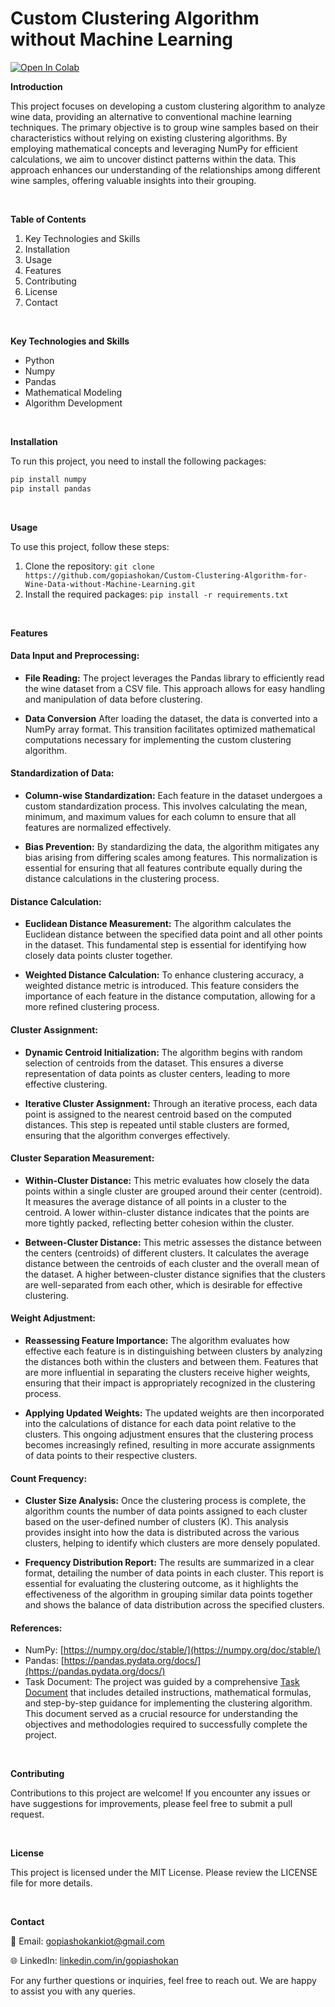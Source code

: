 # Custom Clustering Algorithm without Machine Learning

[![Open In Colab](https://colab.research.google.com/assets/colab-badge.svg)](https://colab.research.google.com/drive/1tFyEmCWP101maJa4ueL7iovtSl-PRSkE?usp=sharing)

**Introduction**

This project focuses on developing a custom clustering algorithm to analyze wine data, providing an alternative to conventional machine learning techniques. The primary objective is to group wine samples based on their characteristics without relying on existing clustering algorithms. By employing mathematical concepts and leveraging NumPy for efficient calculations, we aim to uncover distinct patterns within the data. This approach enhances our understanding of the relationships among different wine samples, offering valuable insights into their grouping.

<br />

**Table of Contents**

1. Key Technologies and Skills
2. Installation
3. Usage
4. Features
5. Contributing
6. License
7. Contact

<br />

**Key Technologies and Skills**
- Python
- Numpy
- Pandas
- Mathematical Modeling
- Algorithm Development

<br />

**Installation**

To run this project, you need to install the following packages:

```python
pip install numpy
pip install pandas
```

<br />

**Usage**

To use this project, follow these steps:

1. Clone the repository: ```git clone https://github.com/gopiashokan/Custom-Clustering-Algorithm-for-Wine-Data-without-Machine-Learning.git```
2. Install the required packages: ```pip install -r requirements.txt```

<br />

**Features**

#### Data Input and Preprocessing:
   - **File Reading:** The project leverages the Pandas library to efficiently read the wine dataset from a CSV file. This approach allows for easy handling and manipulation of data before clustering.

   - **Data Conversion** After loading the dataset, the data is converted into a NumPy array format. This transition facilitates optimized mathematical computations necessary for implementing the custom clustering algorithm.

#### Standardization of Data:
   - **Column-wise Standardization:** Each feature in the dataset undergoes a custom standardization process. This involves calculating the mean, minimum, and maximum values for each column to ensure that all features are normalized effectively.

   - **Bias Prevention:** By standardizing the data, the algorithm mitigates any bias arising from differing scales among features. This normalization is essential for ensuring that all features contribute equally during the distance calculations in the clustering process.

#### Distance Calculation:
   - **Euclidean Distance Measurement:** The algorithm calculates the Euclidean distance between the specified data point and all other points in the dataset. This fundamental step is essential for identifying how closely data points cluster together.

   - **Weighted Distance Calculation:** To enhance clustering accuracy, a weighted distance metric is introduced. This feature considers the importance of each feature in the distance computation, allowing for a more refined clustering process.

#### Cluster Assignment:
   - **Dynamic Centroid Initialization:** The algorithm begins with random selection of centroids from the dataset. This ensures a diverse representation of data points as cluster centers, leading to more effective clustering.

   - **Iterative Cluster Assignment:** Through an iterative process, each data point is assigned to the nearest centroid based on the computed distances. This step is repeated until stable clusters are formed, ensuring that the algorithm converges effectively.

#### Cluster Separation Measurement:
   - **Within-Cluster Distance:** This metric evaluates how closely the data points within a single cluster are grouped around their center (centroid). It measures the average distance of all points in a cluster to the centroid. A lower within-cluster distance indicates that the points are more tightly packed, reflecting better cohesion within the cluster.

   - **Between-Cluster Distance:** This metric assesses the distance between the centers (centroids) of different clusters. It calculates the average distance between the centroids of each cluster and the overall mean of the dataset. A higher between-cluster distance signifies that the clusters are well-separated from each other, which is desirable for effective clustering.

#### Weight Adjustment:
   - **Reassessing Feature Importance:** The algorithm evaluates how effective each feature is in distinguishing between clusters by analyzing the distances both within the clusters and between them. Features that are more influential in separating the clusters receive higher weights, ensuring that their impact is appropriately recognized in the clustering process.

   - **Applying Updated Weights:** The updated weights are then incorporated into the calculations of distance for each data point relative to the clusters. This ongoing adjustment ensures that the clustering process becomes increasingly refined, resulting in more accurate assignments of data points to their respective clusters.

#### Count Frequency:
   - **Cluster Size Analysis:** Once the clustering process is complete, the algorithm counts the number of data points assigned to each cluster based on the user-defined number of clusters (K). This analysis provides insight into how the data is distributed across the various clusters, helping to identify which clusters are more densely populated.

   - **Frequency Distribution Report:** The results are summarized in a clear format, detailing the number of data points in each cluster. This report is essential for evaluating the clustering outcome, as it highlights the effectiveness of the algorithm in grouping similar data points together and shows the balance of data distribution across the specified clusters.


#### References:

   - NumPy: [https://numpy.org/doc/stable/](https://numpy.org/doc/stable/)
   - Pandas: [https://pandas.pydata.org/docs/](https://pandas.pydata.org/docs/)
   - Task Document: The project was guided by a comprehensive [Task Document](https://github.com/gopiashokan/Custom-Clustering-Algorithm-for-Wine-Data-without-Machine-Learning/blob/main/input/Task%20Document.pdf) that includes detailed instructions, mathematical formulas, and step-by-step guidance for implementing the clustering algorithm. This document served as a crucial resource for understanding the objectives and methodologies required to successfully complete the project.

<br />

**Contributing**

Contributions to this project are welcome! If you encounter any issues or have suggestions for improvements, please feel free to submit a pull request.

<br />

**License**

This project is licensed under the MIT License. Please review the LICENSE file for more details.

<br />

**Contact**

📧 Email: gopiashokankiot@gmail.com 

🌐 LinkedIn: [linkedin.com/in/gopiashokan](https://www.linkedin.com/in/gopiashokan)

For any further questions or inquiries, feel free to reach out. We are happy to assist you with any queries.

